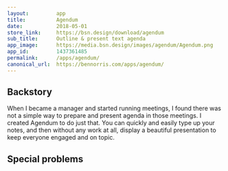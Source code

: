 ```yaml
---
layout:         app
title:          Agendum
date:           2018-05-01
store_link:     https://bsn.design/download/agendum
sub_title:      Outline & present text agenda
app_image:      https://media.bsn.design/images/agendum/Agendum.png
app_id:         1437361485
permalink:      /apps/agendum/
canonical_url:  https://bennorris.com/apps/agendum/
---
```


## Backstory

When I became a manager and started running meetings, I found there was not a simple way to prepare and present agenda in those meetings. I created Agendum to do just that. You can quickly and easily type up your notes, and then without any work at all, display a beautiful presentation to keep everyone engaged and on topic.


## Special problems

